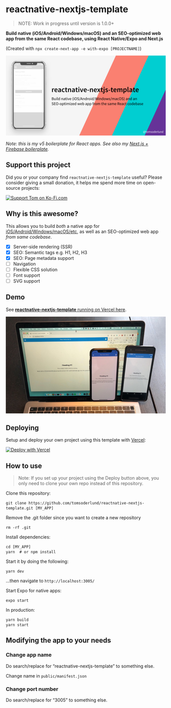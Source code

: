 # reactnative-nextjs-template

> NOTE: Work in progress until version is 1.0.0+

**Build native (iOS/Android/Windows/macOS) and an SEO-optimized web app from the same React codebase, using React Native/Expo and Next.js**

(Created with `npx create-next-app -e with-expo [PROJECTNAME]`)

![reactnative-nextjs-template demo on phone](docs/github_preview.jpg)

_Note: this is my v5 boilerplate for React apps. See also my [Next.js + Firebase boilerplate](https://github.com/tomsoderlund/nextjs-pwa-firebase-boilerplate)._

## Support this project

Did you or your company find `reactnative-nextjs-template` useful? Please consider giving a small donation, it helps me spend more time on open-source projects:

[![Support Tom on Ko-Fi.com](https://www.tomsoderlund.com/ko-fi_tomsoderlund_50.png)](https://ko-fi.com/tomsoderlund)

## Why is this awesome?

This allows you to build _both_ a native app for [iOS/Android/Windows/macOS/etc](https://reactnative.dev/docs/out-of-tree-platforms), as well as an SEO-optimized web app _from same codebase_.

- [X] Server-side rendering (SSR)
- [X] SEO: Semantic tags e.g. H1, H2, H3
- [X] SEO: Page metadata support
- [ ] Navigation
- [ ] Flexible CSS solution
- [ ] Font support
- [ ] SVG support

## Demo

See [**reactnative-nextjs-template** running on Vercel here](https://reactnative-nextjs-template.vercel.app/).

![reactnative-nextjs-template demo on phone](docs/demo.jpg)

## Deploying

Setup and deploy your own project using this template with [Vercel](https://vercel.com):

[![Deploy with Vercel](https://vercel.com/button)](https://vercel.com/import/git?s=https%3A%2F%2Fgithub.com%2Ftomsoderlund%2Freactnative-nextjs-template&env=NEXT_PUBLIC_FIREBASE_API_KEY&envDescription=Enter%20your%20public%20Firebase%20API%20Key&envLink=https://github.com/tomsoderlund/reactnative-nextjs-template#deploying-with-vercel)

## How to use

> Note: If you set up your project using the Deploy button above, you only need to clone your own repo instead of this repository.

Clone this repository:

    git clone https://github.com/tomsoderlund/reactnative-nextjs-template.git [MY_APP]

Remove the .git folder since you want to create a new repository

    rm -rf .git

Install dependencies:

    cd [MY_APP]
    yarn  # or npm install

Start it by doing the following:

    yarn dev

…then navigate to `http://localhost:3005/`

Start Expo for native apps:

	expo start

In production:

    yarn build
    yarn start

## Modifying the app to your needs

### Change app name

Do search/replace for “reactnative-nextjs-template” to something else.

Change name in `public/manifest.json`

### Change port number

Do search/replace for “3005” to something else.
